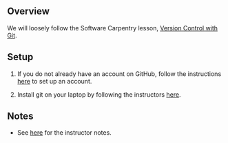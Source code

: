 ## Overview

We will loosely follow the Software Carpentry lesson,
[Version Control with Git][swc-git].

## Setup

1. If you do not already have an account on GitHub, follow the
instructions [here][swc-git-setup] to set up an account.

2. Install git on your laptop by following the instructors
[here][swc-git-setup].

[swc-git]: http://swcarpentry.github.io/git-novice
[swc-git-setup]: https://carpentries.github.io/workshop-template/#git

## Notes

+ See [here][google-doc] for the instructor notes.

[google-doc]: https://docs.google.com/document/d/1dBaPEcwr866YJXW4vO6udKWgAV4-N7YlNJKAhASOif0
